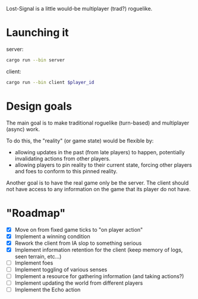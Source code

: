 Lost-Signal is a little would-be multiplayer (trad?) roguelike.

# Launching it

server:
```sh
cargo run --bin server
```

client:
```sh
cargo run --bin client $player_id
```

# Design goals

The main goal is to make traditional roguelike (turn-based) and multiplayer (async) work. 

To do this, the "reality" (or game state) would be flexible by:
- allowing updates in the past (from late players) to happen, potentially invalidating actions from other players. 
- allowing players to pin reality to their current state, forcing other players and foes to conform to this pinned reality.

Another goal is to have the real game only be the server. The client should not have access to any information on the game that its player do not have.

# "Roadmap"

- [x] Move on from fixed game ticks to "on player action"
- [x] Implement a winning condition
- [x] Rework the client from IA slop to something serious
- [x] Implement information retention for the client (keep memory of logs, seen terrain, etc...)
- [ ] Implement foes
- [ ] Implement toggling of various senses
- [ ] Implement a resource for gathering information (and taking actions?)
- [ ] Implement updating the world from different players
- [ ] Implement the Echo action
